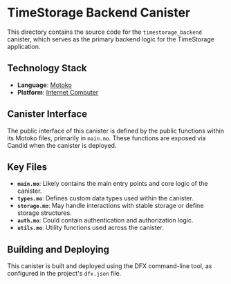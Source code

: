 # TimeStorage Backend Canister

This directory contains the source code for the `timestorage_backend` canister, which serves as the primary backend logic for the TimeStorage application.

## Technology Stack

-   **Language**: [Motoko](https://internetcomputer.org/docs/current/motoko/main/motoko)
-   **Platform**: [Internet Computer](https://internetcomputer.org/)

## Canister Interface

The public interface of this canister is defined by the public functions within its Motoko files, primarily in `main.mo`. These functions are exposed via Candid when the canister is deployed.

## Key Files

-   **`main.mo`**: Likely contains the main entry points and core logic of the canister.
-   **`types.mo`**: Defines custom data types used within the canister.
-   **`storage.mo`**: May handle interactions with stable storage or define storage structures.
-   **`auth.mo`**: Could contain authentication and authorization logic.
-   **`utils.mo`**: Utility functions used across the canister.

## Building and Deploying

This canister is built and deployed using the DFX command-line tool, as configured in the project's `dfx.json` file.
